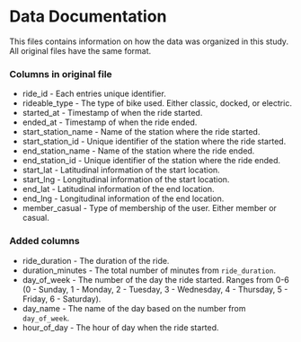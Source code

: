 # Data Documentation
This files contains information on how the data was organized in this study. All original files have the same format.

### Columns in original file
- ride_id - Each entries unique identifier.
- rideable_type - The type of bike used. Either classic, docked, or electric.
- started_at - Timestamp of when the ride started.
- ended_at - Timestamp of when the ride ended.
- start_station_name - Name of the station where the ride started.
- start_station_id - Unique identifier of the station where the ride started.
- end_station_name - Name of the station where the ride ended.
- end_station_id - Unique identifier of the station where the ride ended.
- start_lat - Latitudinal information of the start location.
- start_lng - Longitudinal information of the start location.
- end_lat - Latitudinal information of the end location.
- end_lng - Longitudinal information of the end location.
- member_casual - Type of membership of the user. Either member or casual.

### Added columns
- ride_duration - The duration of the ride.
- duration_minutes - The total number of minutes from ```ride_duration```.
- day_of_week - The number of the day the ride started. Ranges from 0-6 (0 - Sunday, 1 - Monday, 2 - Tuesday, 3 - Wednesday, 4 - Thursday, 5 - Friday, 6 - Saturday).
- day_name - The name of the day based on the number from ```day_of_week```.
- hour_of_day - The hour of day when the ride started.

